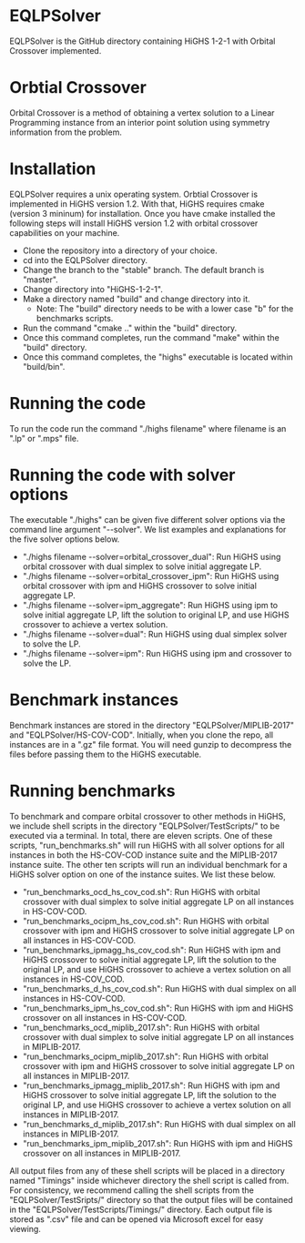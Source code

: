# EQLPSolver
EQLPSolver is the GitHub directory containing HiGHS 1-2-1 with Orbital Crossover implemented.

# Orbtial Crossover
Orbital Crossover is a method of obtaining a vertex solution to a Linear Programming instance from an interior point solution using symmetry information from the problem.

# Installation
EQLPSolver requires a unix operating system.  Orbtial Crossover is implemented in HiGHS version 1.2.  With that, HiGHS requires cmake (version 3 mininum) for installation.  Once you have cmake installed the following steps will install HiGHS version 1.2 with orbital crossover capabilities on your machine.
* Clone the repository into a directory of your choice.
* cd into the EQLPSolver directory.
* Change the branch to the "stable" branch.  The default branch is "master".
* Change directory into "HiGHS-1-2-1".
* Make a directory named "build" and change directory into it.
  * Note: The "build" directory needs to be with a lower case "b" for the benchmarks scripts.
* Run the command "cmake .." within the "build" directory.
* Once this command completes, run the command "make" within the "build" directory. 
* Once this command completes, the "highs" executable is located within "build/bin".

# Running the code
To run the code run the command "./highs filename" where filename is an ".lp" or ".mps" file.

# Running the code with solver options
The executable "./highs" can be given five different solver options via the command line argument "--solver". We list examples and explanations for the five solver options below.
* "./highs filename --solver=orbital_crossover_dual": Run HiGHS using orbital crossover with dual simplex to solve initial aggregate LP.
* "./highs filename --solver=orbital_crossover_ipm": Run HiGHS using orbital crossover with ipm and HiGHS crossover to solve initial aggregate LP.
* "./highs filename --solver=ipm_aggregate": Run HiGHS using ipm to solve initial aggregate LP, lift the solution to original LP, and use HiGHS crossover to achieve a vertex solution.
* "./highs filename --solver=dual": Run HiGHS using dual simplex solver to solve the LP.
* "./highs filename --solver=ipm": Run HiGHS using ipm and crossover to solve the LP.

# Benchmark instances
Benchmark instances are stored in the directory "EQLPSolver/MIPLIB-2017" and "EQLPSolver/HS-COV-COD".  Initially, when you clone the repo, all instances are in a ".gz" file format.  You will need gunzip to decompress the files before passing them to the HiGHS executable.

# Running benchmarks
To benchmark and compare orbital crossover to other methods in HiGHS, we include shell scripts in the directory "EQLPSolver/TestScripts/" to be executed via a terminal.  In total, there are eleven scripts.  One of these scripts, "run_benchmarks.sh" will run HiGHS with all solver options for all instances in both the HS-COV-COD instance suite and the MIPLIB-2017 instance suite.  The other ten scripts will run an individual benchmark for a HiGHS solver option on one of the instance suites.  We list these below.
* "run_benchmarks_ocd_hs_cov_cod.sh": Run HiGHS with orbital crossover with dual simplex to solve initial aggregate LP on all instances in HS-COV-COD.
* "run_benchmarks_ocipm_hs_cov_cod.sh": Run HiGHS with orbital crossover with ipm and HiGHS crossover to solve initial aggregate LP on all instances in HS-COV-COD.
* "run_benchmarks_ipmagg_hs_cov_cod.sh": Run HiGHS with ipm and HiGHS crossover to solve initial aggregate LP, lift the solution to the original LP, and use HiGHS crossover to achieve a vertex solution on all instances in HS-COV_COD.
* "run_benchmarks_d_hs_cov_cod.sh": Run HiGHS with dual simplex on all instances in HS-COV-COD.
* "run_benchmarks_ipm_hs_cov_cod.sh": Run HiGHS with ipm and HiGHS crossover on all instances in HS-COV-COD.
* "run_benchmarks_ocd_miplib_2017.sh": Run HiGHS with orbital crossover with dual simplex to solve initial aggregate LP on all instances in MIPLIB-2017.
* "run_benchmarks_ocipm_miplib_2017.sh": Run HiGHS with orbital crossover with ipm and HiGHS crossover to solve initial aggregate LP on all instances in MIPLIB-2017.
* "run_benchmarks_ipmagg_miplib_2017.sh": Run HiGHS with ipm and HiGHS crossover to solve initial aggregate LP, lift the solution to the original LP, and use HiGHS crossover to achieve a vertex solution on all instances in MIPLIB-2017.
* "run_benchmarks_d_miplib_2017.sh": Run HiGHS with dual simplex on all instances in MIPLIB-2017.
* "run_benchmarks_ipm_miplib_2017.sh": Run HiGHS with ipm and HiGHS crossover on all instances in MIPLIB-2017.

All output files from any of these shell scripts will be placed in a directory named "Timings" inside whichever directory the shell script is called from.  For consistency, we recommend calling the shell scripts from the "EQLPSolver/TestSripts/" directory so that the output files will be contained in the "EQLPSolver/TestScripts/Timings/" directory.  Each output file is stored as ".csv" file and can be opened via Microsoft excel for easy viewing.  
